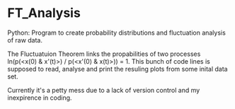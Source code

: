 # FT_Analysis
Python: Program to create probability distributions and fluctuation analysis of raw data.

The Fluctuatuion Theorem links the propabilities of two processes ln(p(<x(0) & x'(t)>) / p(<x'(0) & x(t)>)) = 1.
This bunch of code lines is supposed to read, analyse and print the resuling plots from some inital data set. 

Currently it's a petty mess due to a lack of version control and my inexpirence in coding. 

